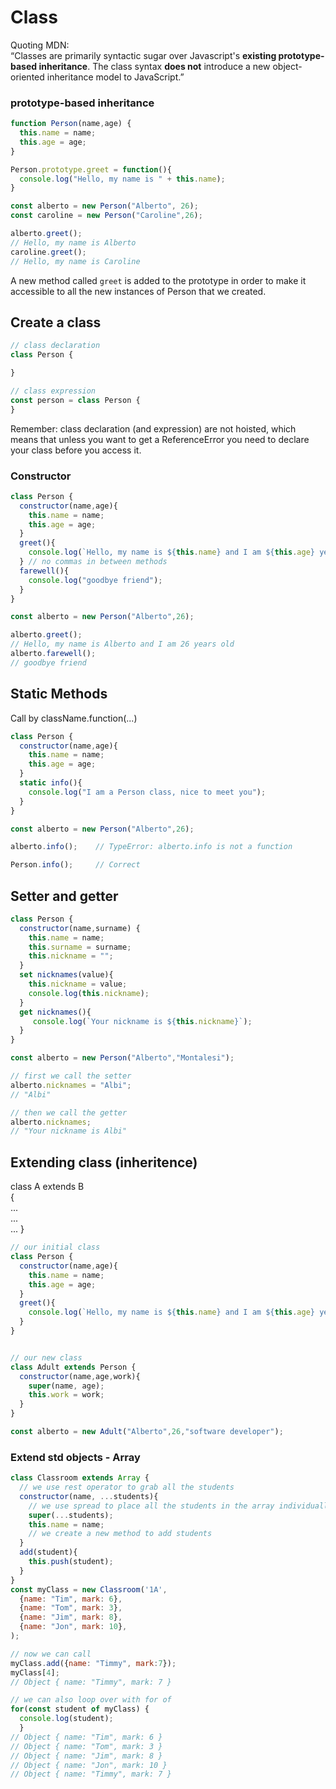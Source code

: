 # Class
Quoting MDN:  
“Classes are primarily syntactic sugar over Javascript's **existing prototype-based inheritance**. The class syntax **does not** introduce a new object-oriented inheritance model to JavaScript.”

### prototype-based inheritance
```Javascript
function Person(name,age) {
  this.name = name;
  this.age = age;
}

Person.prototype.greet = function(){
  console.log("Hello, my name is " + this.name);
}

const alberto = new Person("Alberto", 26);
const caroline = new Person("Caroline",26);

alberto.greet();
// Hello, my name is Alberto
caroline.greet();
// Hello, my name is Caroline
```
A new method called `greet` is added to the prototype in order to make it accessible to all the new instances of Person that we created.

## Create a class
```Javascript
// class declaration
class Person {

}

// class expression
const person = class Person {
}
```
Remember: class declaration (and expression) are not hoisted, which means that unless you want to get a ReferenceError you need to declare your class before you access it.

### Constructor
```Javascript
class Person {
  constructor(name,age){
    this.name = name;
    this.age = age;
  }
  greet(){
    console.log(`Hello, my name is ${this.name} and I am ${this.age} years old` );
  } // no commas in between methods
  farewell(){
    console.log("goodbye friend");
  }
}

const alberto = new Person("Alberto",26);

alberto.greet();
// Hello, my name is Alberto and I am 26 years old
alberto.farewell();
// goodbye friend
```

## Static Methods
Call by className.function(...)

```Javascript
class Person {
  constructor(name,age){
    this.name = name;
    this.age = age;
  }
  static info(){
    console.log("I am a Person class, nice to meet you");
  }
}

const alberto = new Person("Alberto",26);

alberto.info();    // TypeError: alberto.info is not a function

Person.info();     // Correct
```

## Setter and getter
```Javascript
class Person {
  constructor(name,surname) {
    this.name = name;
    this.surname = surname;
    this.nickname = "";
  }
  set nicknames(value){
    this.nickname = value;
    console.log(this.nickname);
  }
  get nicknames(){
     console.log(`Your nickname is ${this.nickname}`);
  }
}

const alberto = new Person("Alberto","Montalesi");

// first we call the setter
alberto.nicknames = "Albi";
// "Albi"

// then we call the getter
alberto.nicknames;
// "Your nickname is Albi"
```

## Extending class (inheritence)
class A extends B  
{  
...  
...  
... 
}

```Javascript
// our initial class
class Person {
  constructor(name,age){
    this.name = name;
    this.age = age;
  }
  greet(){
    console.log(`Hello, my name is ${this.name} and I am ${this.age} years old` );
  }
}


// our new class
class Adult extends Person {
  constructor(name,age,work){
    super(name, age);
    this.work = work;
  }
}

const alberto = new Adult("Alberto",26,"software developer");
```

### Extend std objects - Array
```Javascript
class Classroom extends Array {
  // we use rest operator to grab all the students
  constructor(name, ...students){
    // we use spread to place all the students in the array individually otherwise we would push an array into an array
    super(...students);
    this.name = name;
    // we create a new method to add students
  }
  add(student){
    this.push(student);
  }
}
const myClass = new Classroom('1A',
  {name: "Tim", mark: 6},
  {name: "Tom", mark: 3},
  {name: "Jim", mark: 8},
  {name: "Jon", mark: 10},
);

// now we can call
myClass.add({name: "Timmy", mark:7});
myClass[4];
// Object { name: "Timmy", mark: 7 }

// we can also loop over with for of
for(const student of myClass) {
  console.log(student);
  }
// Object { name: "Tim", mark: 6 }
// Object { name: "Tom", mark: 3 }
// Object { name: "Jim", mark: 8 }
// Object { name: "Jon", mark: 10 }
// Object { name: "Timmy", mark: 7 }
```